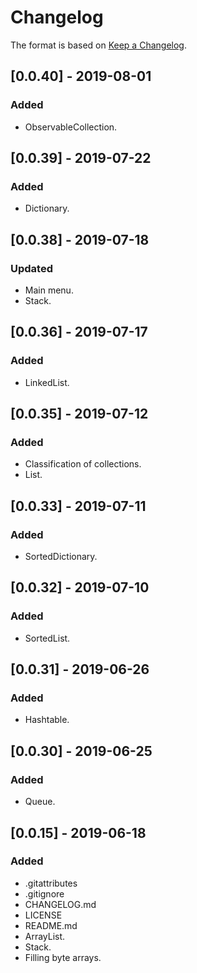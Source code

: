 # Changelog

The format is based on [Keep a Changelog](https://keepachangelog.com/en/1.0.0/).

## [0.0.40] - 2019-08-01
### Added
- ObservableCollection.

## [0.0.39] - 2019-07-22
### Added
- Dictionary.

## [0.0.38] - 2019-07-18
### Updated
- Main menu.
- Stack.

## [0.0.36] - 2019-07-17
### Added
- LinkedList.

## [0.0.35] - 2019-07-12
### Added
- Classification of collections.
- List.

## [0.0.33] - 2019-07-11
### Added
- SortedDictionary.

## [0.0.32] - 2019-07-10
### Added
- SortedList.

## [0.0.31] - 2019-06-26
### Added
- Hashtable.

## [0.0.30] - 2019-06-25
### Added
- Queue.

## [0.0.15] - 2019-06-18
### Added
- .gitattributes
- .gitignore
- CHANGELOG.md
- LICENSE
- README.md
- ArrayList.
- Stack.
- Filling byte arrays.
